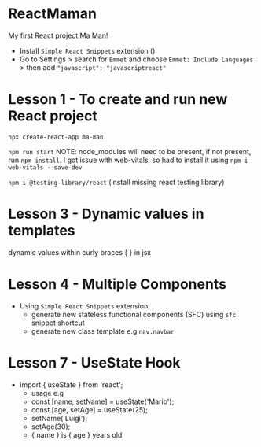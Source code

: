 # ReactMaman
My first React project Ma Man!
- Install `Simple React Snippets` extension ()
- Go to Settings > search for `Emmet` and choose `Emmet: Include Languages` > then add `"javascript": "javascriptreact"`

# Lesson 1 - To create and run new React project
`npx create-react-app ma-man`

`npm run start`
NOTE: node_modules will need to be present, if not present, run `npm install`. I got issue with web-vitals, so had to install it using `npm i web-vitals --save-dev`

`npm i @testing-library/react` (install missing react testing library)

# Lesson 3 - Dynamic values in templates
dynamic values within curly braces { } in jsx 

# Lesson 4 - Multiple Components
- Using `Simple React Snippets` extension:
    - generate new stateless functional components (SFC) using `sfc` snippet shortcut
    - generate new class template e.g `nav.navbar`

# Lesson 7 - UseState Hook
- import { useState } from 'react';
    - usage e.g 
    - const [name, setName] = useState('Mario');
    - const [age, setAge] = useState(25);
    - setName('Luigi');
    - setAge(30);
    - { name } is { age } years old